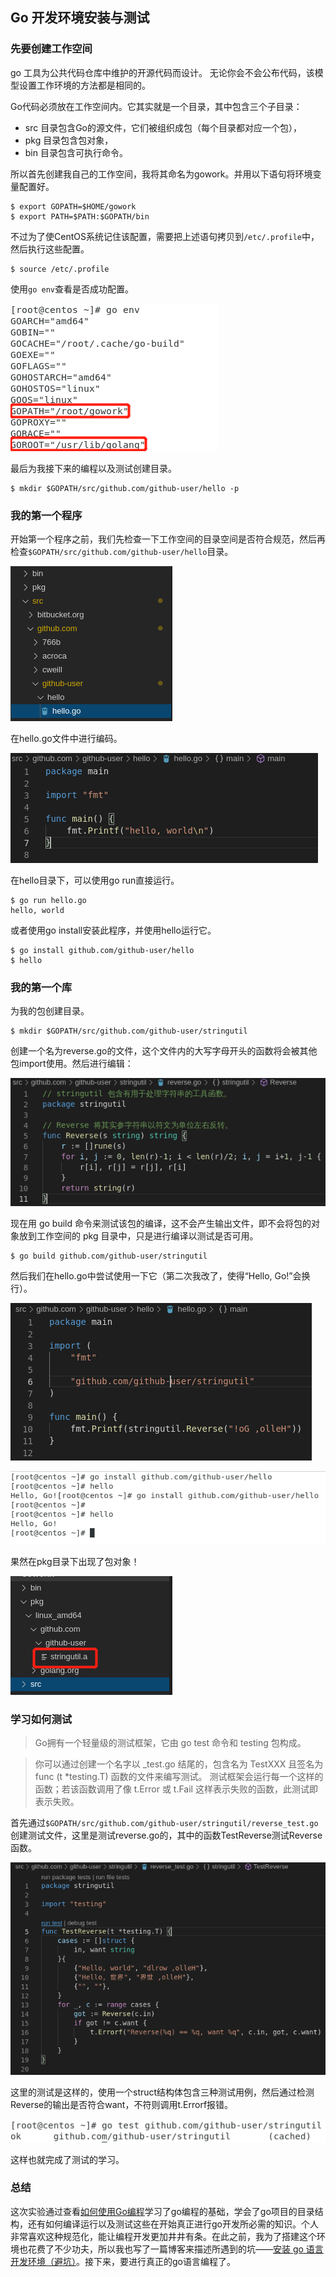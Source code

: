 ## Go 开发环境安装与测试

### 先要创建工作空间

go 工具为公共代码仓库中维护的开源代码而设计。 无论你会不会公布代码，该模型设置工作环境的方法都是相同的。

Go代码必须放在工作空间内。它其实就是一个目录，其中包含三个子目录：

* src 目录包含Go的源文件，它们被组织成包（每个目录都对应一个包），
* pkg 目录包含包对象，
* bin 目录包含可执行命令。

所以首先创建我自己的工作空间，我将其命名为gowork。并用以下语句将环境变量配置好。
```
$ export GOPATH=$HOME/gowork
$ export PATH=$PATH:$GOPATH/bin
```

不过为了使CentOS系统记住该配置，需要把上述语句拷贝到```/etc/.profile```中，然后执行这些配置。
```
$ source /etc/.profile
```

使用```go env```查看是否成功配置。

![1](img/1.png)

最后为我接下来的编程以及测试创建目录。
```
$ mkdir $GOPATH/src/github.com/github-user/hello -p
```

### 我的第一个程序

开始第一个程序之前，我们先检查一下工作空间的目录空间是否符合规范，然后再检查```$GOPATH/src/github.com/github-user/hello```目录。

![2](img/2.png)

在hello.go文件中进行编码。

![3](img/3.png)

在hello目录下，可以使用go run直接运行。
```
$ go run hello.go
hello, world
```

或者使用go install安装此程序，并使用hello运行它。
```
$ go install github.com/github-user/hello
$ hello
```

### 我的第一个库

为我的包创建目录。
```
$ mkdir $GOPATH/src/github.com/github-user/stringutil
```

创建一个名为reverse.go的文件，这个文件内的大写字母开头的函数将会被其他包import使用。然后进行编辑：

![4](img/4.png)

现在用 go build 命令来测试该包的编译，这不会产生输出文件，即不会将包的对象放到工作空间的 pkg 目录中，只是进行编译以测试是否可用。
```
$ go build github.com/github-user/stringutil
```

然后我们在hello.go中尝试使用一下它（第二次我改了，使得“Hello, Go!”会换行）。

![5](img/5.png)

![6](img/6.png)

果然在pkg目录下出现了包对象！

![7](img/7.png)

### 学习如何测试

> Go拥有一个轻量级的测试框架，它由 go test 命令和 testing 包构成。  

>你可以通过创建一个名字以 _test.go 结尾的，包含名为 TestXXX 且签名为 func (t *testing.T) 函数的文件来编写测试。 测试框架会运行每一个这样的函数；若该函数调用了像 t.Error 或 t.Fail 这样表示失败的函数，此测试即表示失败。

首先通过```$GOPATH/src/github.com/github-user/stringutil/reverse_test.go```创建测试文件，这里是测试reverse.go的，其中的函数TestReverse测试Reverse函数。

![8](img/8.png)

这里的测试是这样的，使用一个struct结构体包含三种测试用例，然后通过检测Reverse的输出是否符合want，不符则调用t.Errorf报错。

![9](img/9.png)

这样也就完成了测试的学习。

### 总结

这次实验通过查看[如何使用Go编程](https://go-zh.org/doc/code.html)学习了go编程的基础，学会了go项目的目录结构，还有如何编译运行以及测试这些在开始真正进行go开发所必需的知识。个人非常喜欢这种规范化，能让编程开发更加井井有条。在此之前，我为了搭建这个环境也花费了不少功夫，所以我也写了一篇博客来描述所遇到的坑——[安装 go 语言开发环境（避坑）](https://blog.csdn.net/sir_beginner/article/details/100809010)。接下来，要进行真正的go语言编程了。





